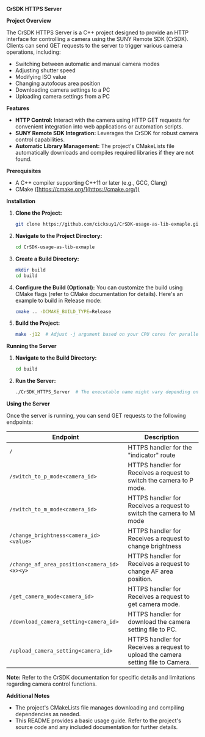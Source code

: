 
**CrSDK HTTPS Server**

**Project Overview**

The CrSDK HTTPS Server is a C++ project designed to provide an HTTP interface for controlling a camera using the SUNY Remote SDK (CrSDK). Clients can send GET requests to the server to trigger various camera operations, including:

- Switching between automatic and manual camera modes
- Adjusting shutter speed
- Modifying ISO value
- Changing autofocus area position
- Downloading camera settings to a PC
- Uploading camera settings from a PC

**Features**

- **HTTP Control:** Interact with the camera using HTTP GET requests for convenient integration into web applications or automation scripts.
- **SUNY Remote SDK Integration:** Leverages the CrSDK for robust camera control capabilities.
- **Automatic Library Management:** The project's CMakeLists file automatically downloads and compiles required libraries if they are not found.

**Prerequisites**

- A C++ compiler supporting C++11 or later (e.g., GCC, Clang)
- CMake ([https://cmake.org/](https://cmake.org/))

**Installation**

1. **Clone the Project:**
   ```bash
   git clone https://github.com/cicksuy1/CrSDK-usage-as-lib-exmaple.git
   ```

2. **Navigate to the Project Directory:**
   ```bash
   cd CrSDK-usage-as-lib-exmaple
   ```

3. **Create a Build Directory:**
   ```bash
   mkdir build
   cd build
   ```

4. **Configure the Build (Optional):**
   You can customize the build using CMake flags (refer to CMake documentation for details). Here's an example to build in Release mode:
   ```bash
   cmake .. -DCMAKE_BUILD_TYPE=Release
   ```

5. **Build the Project:**
   ```bash
   make -j12  # Adjust -j argument based on your CPU cores for parallel compilation
   ```

**Running the Server**

1. **Navigate to the Build Directory:**
   ```bash
   cd build
   ```

2. **Run the Server:**
   ```bash
   ./CrSDK_HTTPS_Server  # The executable name might vary depending on your system
   ```

**Using the Server**

Once the server is running, you can send GET requests to the following endpoints:

| Endpoint                                    | Description                                                                      |
|---------------------------------------------|-----------------------------------------------------------------------------------|
| `/`                                         | HTTPS handler for the "indicator" route
| `/switch_to_p_mode<camera_id>`              | HTTPS handler for Receives a request to switch the camera to P mode.
| `/switch_to_m_mode<camera_id>`              | HTTPS handler for Receives a request to switch the camera to M mode
| `/change_brightness<camera_id><value>`      | HTTPS handler for Receives a request to change brightness
| `/change_af_area_position<camera_id><x><y>` | HTTPS handler for Receives a request to change AF area position.
| `/get_camera_mode<camera_id>`               | HTTPS handler for Receives a request to get camera mode.
| `/download_camera_setting<camera_id>`       | HTTPS handler for download the camera setting file to PC.
| `/upload_camera_setting<camera_id>`         | HTTPS handler for Receives a request to upload the camera setting file to Camera.


**Note:** Refer to the CrSDK documentation for specific details and limitations regarding camera control functions.

**Additional Notes**

- The project's CMakeLists file manages downloading and compiling dependencies as needed.
- This README provides a basic usage guide. Refer to the project's source code and any included documentation for further details.

